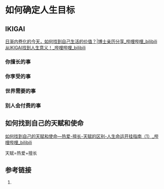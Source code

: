 # 如何确定人生目标


## IKIGAI

[日渐内卷化的今天，如何找到自己生活的价值？|博士亲历分享\_哔哩哔哩\_bilibili](https://www.bilibili.com/video/BV1CK4y1D7fA/)
[从IKIGAI找到人生意义！\_哔哩哔哩\_bilibili](https://www.bilibili.com/video/BV1ge411z7hj/)

### 你擅长的事

### 你享受的事

### 世界需要的事

### 别人会付费的事


## 如何找到自己的天赋和使命

[如何找到自己的天赋和使命—热爱-擅长-天赋的区别-人生命运开挂指南（1）\_哔哩哔哩\_bilibili](https://b23.tv/rQfecvl)

天赋=热爱+擅长

## 参考链接
1. 